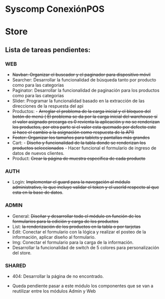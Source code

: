 # Syscomp ConexiónPOS
# Store
## Lista de tareas pendientes:

### WEB
-	~~Navbar:  Organizar el buscador y el paginador para dispositivo móvil~~
-	Searcher: Desarrollar la funcionalidad de búsqueda tanto por producto como para las categorías
-	Paginator: Desarrollar la funcionalidad de paginación para los productos como para las categorias
-	Slider: Programar la funcionalidad basado en la extracción de las direcciones de la respuesta del api
-	Productos: - ~~Arreglar el problema de la carga inicial y el bloqueo del botón de menú ( El problema se da por la carga inicial del warehouse sí el valor asignado precarga es 0 revienta la aplicación y no se renderizan los productos, por otra parte si el valor esta quemado por defecto este si hace el cambio a la asignación como respuesta de la API)~~
-	~~Footer: Organizar los tamaños para tablets y pantallas más grandes~~
-	Cart:  - ~~Diseño y funcionalidad de la tabla donde se renderizan los productos seleccionados~~
         - Hacer funcional el formulario de ingreso de datos de nuevos clientes.
-	Product: ~~Crear la página de muestra especifica de cada producto~~
### AUTH
-	Login: ~~Implementar el guard para la navegación al módulo administrativo, lo que incluye validar el token y el userId respecto al que esta en la base de datos~~.
### ADMIN
-	General: ~~Diseñar y desarrollar todo el módulo en función de los formularios para la edición y carga de los productos~~
-	List: ~~la renderización de los productos en la tabla o por tarjetas~~
-	Edit: Conectar el formulario con la lógica y realizar el posteo de la información, aplicar diseño al formulario.
-	Img: Conectar el formulario para la carga de la información.
-	Desarrollar la funcionalidad de switch de 5 colores para personalización del store.
### SHARED
-	404: Desarrollar la página de no encontrado.
* Queda pendiente pasar a este módulo los componentes que se van a reutilizar entre los módulos Admin y Web
